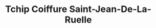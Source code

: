 ---
title: "Tchip Coiffure Saint-Jean-De-La-Ruelle"
url: /saint-jean-de-la-ruelle/tchip-coiffure-saint-jean-de-la-ruelle/
shop: coiffeur
---